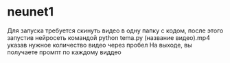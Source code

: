 # neunet1
Для запуска требуется скинуть видео в одну папку с кодом, после этого запустив нейросеть командой
python tema.py (название видео).mp4
указав нужное количество видео через пробел
На выходе, вы получаете промпт по каждому виддео
